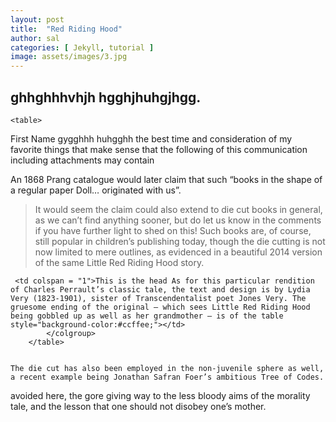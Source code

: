 ```yaml
---
layout: post
title:  "Red Riding Hood"
author: sal
categories: [ Jekyll, tutorial ]
image: assets/images/3.jpg
---
```

 
 ## ghhghhhvhjh hgghjhuhgjhgg.
 
	  
	<table>
<colgroup>
 
 <col style="background-color:yellow;">
</colgroup>
<thead>
 <tr>
  <th>First Name gygghhh huhgghh the best time and consideration
	 of my favorite things that make sense that the following 
	 of this communication including attachments may contain</th>
  
  
 </tr>
</thead> 
	   
 </table> 
 


  

 
 
   
    
    

An 1868 Prang catalogue would later claim that such “books in the shape of a regular paper Doll… originated with us”. 

> It would seem the claim could also extend to die cut books in general, as we can’t find anything sooner, but do let us know in the comments if you have further light to shed on this! Such books are, of course, still popular in children’s publishing today, though the die cutting is not now limited to mere outlines, as evidenced in a beautiful 2014 version of the same Little Red Riding Hood story. 



<table>
	<colgroup>
	
	 <td colspan = "1">This is the head As for this particular rendition of Charles Perrault’s classic tale, the text and design is by Lydia Very (1823-1901), sister of Transcendentalist poet Jones Very. The gruesome ending of the original — which sees Little Red Riding Hood being gobbled up as well as her grandmother — is of the table  style="background-color:#ccffee;"></td>
            </colgroup>
	    </table>
	    
	    
	The die cut has also been employed in the non-juvenile sphere as well, a recent example being Jonathan Safran Foer’s ambitious Tree of Codes. 

 avoided here, the gore giving way to the less bloody aims of the morality tale, and the lesson that one should not disobey one’s mother.
